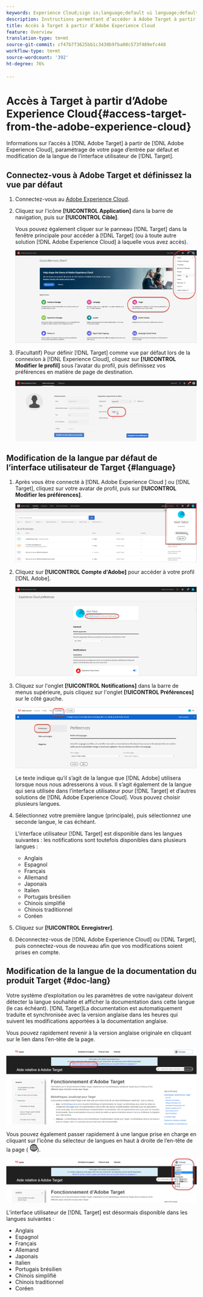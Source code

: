 ```yaml
---
keywords: Experience Cloud;sign in;language;default ui language;default language
description: Instructions permettant d’accéder à Adobe Target à partir d’Adobe Experience Cloud.
title: Accès à Target à partir d’Adobe Experience Cloud
feature: Overview
translation-type: tm+mt
source-git-commit: cf47b7f3625bb1c3430b9fba00c573f489efc448
workflow-type: tm+mt
source-wordcount: '392'
ht-degree: 76%

---
```



# Accès à Target à partir d’Adobe Experience Cloud{#access-target-from-the-adobe-experience-cloud}

Informations sur l’accès à [!DNL Adobe Target] à partir de [!DNL Adobe Experience Cloud], paramétrage de votre page d’entrée par défaut et modification de la langue de l’interface utilisateur de [!DNL Target].

## Connectez-vous à Adobe Target et définissez la vue par défaut

1. Connectez-vous au [Adobe Experience Cloud](https://experience.adobe.com/).

1. Cliquez sur l&#39;icône **[!UICONTROL Application]** dans la barre de navigation, puis sur **[!UICONTROL Cible]**.

   Vous pouvez également cliquer sur le panneau [!DNL Target] dans la fenêtre principale pour accéder à [!DNL Target] (ou à toute autre solution [!DNL Adobe Experience Cloud] à laquelle vous avez accès).

   ![Icône de l’application](/help/c-intro/assets/appmenu-new.png)

1. (Facultatif) Pour définir [!DNL Target] comme vue par défaut lors de la connexion à [!DNL Experience Cloud], cliquez sur **[!UICONTROL Modifier le profil]** sous l’avatar du profil, puis définissez vos préférences en matière de page de destination.

   ![Landing page](/help/c-intro/assets/pagepref-new.png)

## Modification de la langue par défaut de l’interface utilisateur de Target {#language}

1. Après vous être connecté à [!DNL Adobe Experience Cloud ] ou [!DNL Target], cliquez sur votre avatar de profil, puis sur **[!UICONTROL Modifier les préférences]**.

   ![Editer le profil](/help/c-intro/assets/change-language.png)

1. Cliquez sur **[!UICONTROL Compte d&#39;Adobe]** pour accéder à votre profil [!DNL Adobe].

   ![Compte Adobe](/help/c-intro/assets/adobe-account.png)

1. Cliquez sur l&#39;onglet **[!UICONTROL Notifications]** dans la barre de menus supérieure, puis cliquez sur l&#39;onglet **[!UICONTROL Préférences]** sur le côté gauche.

   ![Langues préférées](/help/c-intro/assets/prefered-language.png)

   Le texte indique qu’il s’agit de la langue que [!DNL Adobe] utilisera lorsque nous nous adresserons à vous. Il s’agit également de la langue qui sera utilisée dans l’interface utilisateur pour [!DNL Target] et d’autres solutions de [!DNL Adobe Experience Cloud]. Vous pouvez choisir plusieurs langues.

1. Sélectionnez votre première langue (principale), puis sélectionnez une seconde langue, le cas échéant.

   L&#39;interface utilisateur [!DNL Target] est disponible dans les langues suivantes : les notifications sont toutefois disponibles dans plusieurs langues :

   * Anglais
   * Espagnol
   * Français
   * Allemand
   * Japonais
   * Italien
   * Portugais brésilien
   * Chinois simplifié
   * Chinois traditionnel
   * Coréen

1. Cliquez sur **[!UICONTROL Enregistrer]**.

1. Déconnectez-vous de [!DNL Adobe Experience Cloud] ou [!DNL Target], puis connectez-vous de nouveau afin que vos modifications soient prises en compte.

## Modification de la langue de la documentation du produit Target {#doc-lang}

Votre système d’exploitation ou les paramètres de votre navigateur doivent détecter la langue souhaitée et afficher la documentation dans cette langue (le cas échéant). [!DNL Target]La documentation est automatiquement traduite et synchronisée avec la version anglaise dans les heures qui suivent les modifications apportées à la documentation anglaise.

Vous pouvez rapidement revenir à la version anglaise originale en cliquant sur le lien dans l’en-tête de la page.

![Revenir à la langue d’origine](/help/c-intro/assets/mt-original.png)

Vous pouvez également passer rapidement à une langue prise en charge en cliquant sur l’icône du sélecteur de langues en haut à droite de l’en-tête de la page ( ![sélecteur de langues](/help/c-intro/assets/icon-language-switcher.png)).

![sélecteur de langues](/help/c-intro/assets/language-switcher.png)

L’interface utilisateur de [!DNL Target] est désormais disponible dans les langues suivantes :

* Anglais
* Espagnol
* Français
* Allemand
* Japonais
* Italien
* Portugais brésilien
* Chinois simplifié
* Chinois traditionnel
* Coréen
